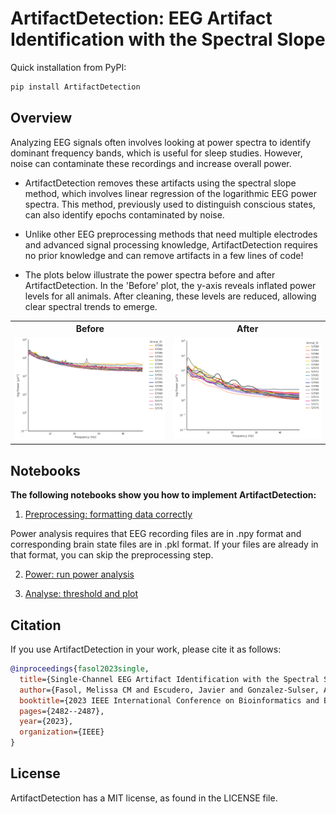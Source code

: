 # ArtifactDetection: EEG Artifact Identification with the Spectral Slope

Quick installation from PyPI:

```bash
pip install ArtifactDetection
```

##  Overview

Analyzing EEG signals often involves looking at power spectra to identify dominant frequency bands, which is useful for sleep studies. However, noise can contaminate these recordings and increase overall power.

- ArtifactDetection removes these artifacts using the spectral slope method, which involves linear regression of the logarithmic EEG power spectra. This method, previously used to distinguish conscious states, can also identify epochs contaminated by noise.

- Unlike other EEG preprocessing methods that need multiple electrodes and advanced signal processing knowledge, ArtifactDetection requires no prior knowledge and can remove artifacts in a few lines of code!

- The plots below illustrate the power spectra before and after ArtifactDetection. In the 'Before' plot, the y-axis reveals inflated power levels for all animals. After cleaning, these levels are reduced, allowing clear spectral trends to emerge.

<table>
  <tr>
    <th>Before</th>
    <th>After</th>
  </tr>
  <tr>
    <td><img src="before_artifact_removal.png" alt="Before" width="400"/></td>
    <td><img src="after_artifact_removal.png" alt="After" width="400"/></td>
  </tr>
</table>


## Notebooks
**The following notebooks show you how to implement ArtifactDetection:**
1. [Preprocessing: formatting data correctly](https://github.com/melissafasol/ArtifactDetection/blob/main/demo_notebooks/preprocess.ipynb)

Power analysis requires that EEG recording files are in .npy format and corresponding brain state files are in .pkl format. If your files are already in that format, you can skip the preprocessing step.

2. [Power: run power analysis](https://github.com/melissafasol/ArtifactDetection/blob/main/demo_notebooks/power.ipynb)

3. [Analyse: threshold and plot](https://github.com/melissafasol/ArtifactDetection/blob/main/demo_notebooks/analyse.ipynb)


## Citation
If you use ArtifactDetection in your work, please cite it as follows:
```bibtex
@inproceedings{fasol2023single,
  title={Single-Channel EEG Artifact Identification with the Spectral Slope},
  author={Fasol, Melissa CM and Escudero, Javier and Gonzalez-Sulser, Alfredo},
  booktitle={2023 IEEE International Conference on Bioinformatics and Biomedicine (BIBM)},
  pages={2482--2487},
  year={2023},
  organization={IEEE}
}
```

## License
ArtifactDetection has a MIT license, as found in the LICENSE file.